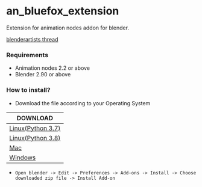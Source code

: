 # an_bluefox_extension
 Extension for animation nodes addon for blender.
 
 [blenderartists thread](https://blenderartists.org/t/bluefox-extension-for-animation-nodes/1273067)

 ### Requirements
   - Animation nodes 2.2 or above
   - Blender 2.90 or above
    
 ### How to install?
   - Download the file according to your Operating System
   
   
| DOWNLOAD              
|----------------|
|[Linux(Python 3.7)](https://github.com/harisreedhar/an_bluefox_extension/releases/download/master-cd-build/an_bluefox_extension_v1_0_linux_py37.zip)        |
|[Linux(Python 3.8)](https://github.com/harisreedhar/an_bluefox_extension/releases/download/master-cd-build/an_bluefox_extension_v1_0_linux_py38.zip)        |
|[Mac](https://github.com/harisreedhar/an_bluefox_extension/releases/download/master-cd-build/an_bluefox_extension_v1_0_macOS_py37.zip)         |
|[Windows](https://github.com/harisreedhar/an_bluefox_extension/releases/download/master-cd-build/an_bluefox_extension_v1_0_windows_py37.zip)          |`


   - `Open blender -> Edit -> Preferences -> Add-ons -> Install -> Choose downloaded zip file -> Install Add-on`    
